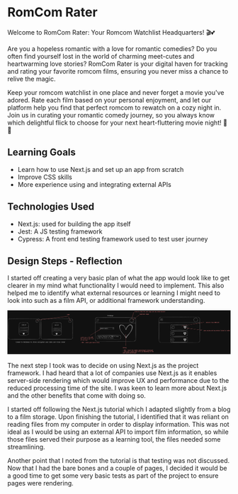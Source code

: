 # RomCom Rater


Welcome to RomCom Rater: Your Romcom Watchlist Headquarters! 🎬💕

Are you a hopeless romantic with a love for romantic comedies? Do you often find yourself lost in the world of charming meet-cutes and heartwarming love stories? RomCom Rater is your digital haven for tracking and rating your favorite romcom films, ensuring you never miss a chance to relive the magic.

Keep your romcom watchlist in one place and never forget a movie you've adored. Rate each film based on your personal enjoyment, and let our platform help you find that perfect romcom to rewatch on a cozy night in. Join us in curating your romantic comedy journey, so you always know which delightful flick to choose for your next heart-fluttering movie night! 🍿💫

## Learning Goals

- Learn how to use Next.js and set up an app from scratch
- Improve CSS skills
- More experience using and integrating external APIs

## Technologies Used

- Next.js: used for building the app itself
- Jest: A JS testing framework
- Cypress: A front end testing framework used to test user journey
## Design Steps - Reflection

I started off creating a very basic plan of what the app would look like to get clearer in my mind what functionality I would need to implement. This also helped me to identify what external resources or learning I might need to look into such as a film API, or additional framework understanding.

![excalidraw-plan](/docs/excalidraw-plan.png)

The next step I took was to decide on using Next.js as the project framework. I had heard that a lot of companies use Next.js as it enables server-side rendering which would improve UX and performance due to the reduced processing time of the site. I was keen to learn  more about Next.js and the other benefits that come with doing so.

I started off following the Next.js tutorial which I adapted slightly from a blog to a film storage. Upon finishing the tutorial, I identified that it was reliant on reading files from my computer in order to display information. This was not ideal as I would be using an external API to import film information, so while those files served their purpose as a learning tool, the files needed some streamlining.

Another point that I noted from the tutorial is that testing was not discussed. Now that I had the bare bones and a couple of pages, I decided it would be a good time to get some very basic tests as part of the project to ensure pages were rendering.
